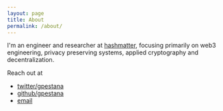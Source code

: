 ```yaml
---
layout: page
title: About
permalink: /about/
---
```


I'm an engineer and researcher at [hashmatter](https://hashmatter.com), focusing primarily on web3 engineering, privacy preserving systems, applied cryptography and decentralization.

Reach out at

- [twitter/gpestana](https://www.twitter.com/gpestana)
- [github/gpestana](https://github.com/gpestana)
- [email](mailto:gpestana@protonmail.com)
